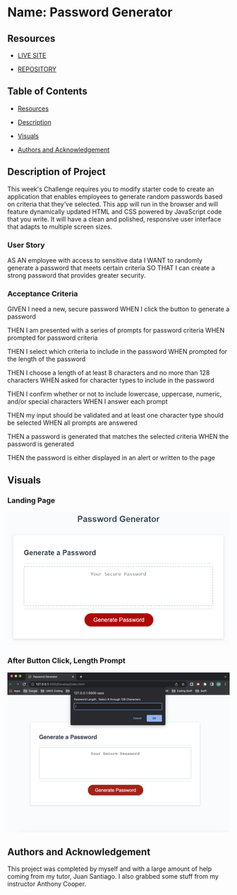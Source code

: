 # Name: Password Generator

## Resources
- [LIVE SITE](https://github.com/okdavekk/my-password-generator)

- [REPOSITORY](https://okdavekk.github.io/my-password-generator/)

## Table of Contents
- [Resources](#resources)

- [Description](#description-of-project)

- [Visuals](#visuals)

- [Authors and Acknowledgement](#authors-and-acknowledgement)

## Description of Project

This week's Challenge requires you to modify starter code to create an application that enables employees to generate random passwords based on criteria that they’ve selected. This app will run in the browser and will feature dynamically updated HTML and CSS powered by JavaScript code that you write. It will have a clean and polished, responsive user interface that adapts to multiple screen sizes.

### User Story

AS AN employee with access to sensitive data
I WANT to randomly generate a password that meets certain criteria
SO THAT I can create a strong password that provides greater security.

### Acceptance Criteria

GIVEN I need a new, secure password
WHEN I click the button to generate a password

THEN I am presented with a series of prompts for password criteria
WHEN prompted for password criteria

THEN I select which criteria to include in the password
WHEN prompted for the length of the password

THEN I choose a length of at least 8 characters and no more than 128 characters
WHEN asked for character types to include in the password

THEN I confirm whether or not to include lowercase, uppercase, numeric, and/or special characters
WHEN I answer each prompt

THEN my input should be validated and at least one character type should be selected
WHEN all prompts are answered

THEN a password is generated that matches the selected criteria
WHEN the password is generated

THEN the password is either displayed in an alert or written to the page

## Visuals

### Landing Page
![Image](./assets/images/03-javascript-homework-demo.png)

### After Button Click, Length Prompt
![Image](./assets/images/password-length-prompt.png)

###



## Authors and Acknowledgement

This project was completed by myself and with a large amount of help coming from my tutor, Juan Santiago.  I also grabbed some stuff from my instructor Anthony Cooper.   